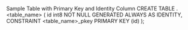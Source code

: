 Sample Table with Primary Key and Identity Column
CREATE TABLE <schema>.<table_name> (
	id int8 NOT NULL GENERATED ALWAYS AS IDENTITY,
	CONSTRAINT <table_name>_pkey PRIMARY KEY (id)
);
